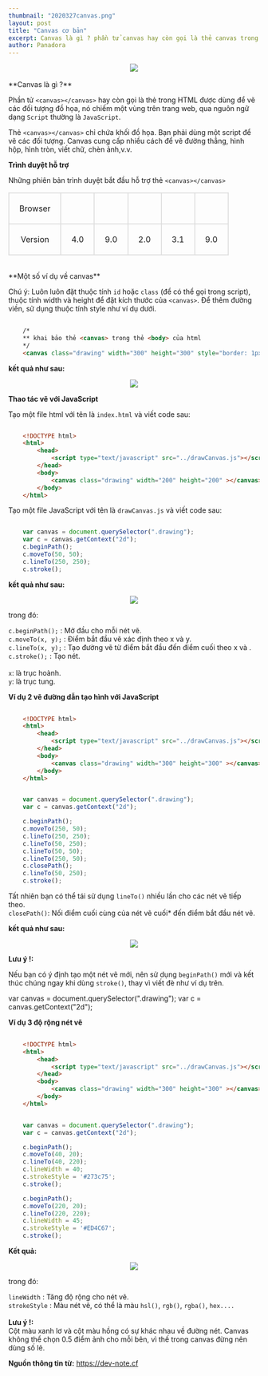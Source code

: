 ```yaml
---
thumbnail: "2020327canvas.png"
layout: post
title: "Canvas cơ bản"
excerpt: Canvas là gì ? phần tử canvas hay còn gọi là thẻ canvas trong html
author: Panadora
---
```


<center><img class="img-thumbnail" src="https://www.dammio.com/wp-content/uploads/2018/06/html5-canvas-770x433.jpg"></center>
<br>
**Canvas là gì ?**

Phần tử `<canvas></canvas>` hay còn gọi là thẻ trong HTML được dùng để vẽ các đối tượng đồ họa, nó chiếm một vùng trên trang web, qua nguôn ngữ dạng `Script` thường là `JavaScript`.

Thẻ `<canvas></canvas>` chỉ chứa khối đồ họa. Bạn phải dùng một script để vẽ các đối tượng. Canvas cung cấp nhiều cách để vẽ đường thẳng, hình hộp, hình tròn, viết chữ, chèn ảnh,v.v.

**Trình duyệt hỗ trợ**

Những phiên bản trình duyệt bắt đầu hỗ trợ thẻ `<canvas></canvas>`

<style type="text/css">
	td {
                border: 2px solid #dddd;
                padding: 20px;
                text-align: center;
        }
	td i {
		font-size: 25px;
	}
</style>

<table class="table table-dark" style="text-align:">
	<tr class="col">
		<td> Browser </td>
		<td> <i class="fab fa-chrome"></i> </td>
		<td> <i class="fab fa-firefox-browser"></i> </td>
		<td> <i class="fab fa-internet-explorer"></i> </td>
		<td> <i class="fab fa-safari"></i> </td>
		<td> <i class="fab fa-opera"></i> </td>
	</tr>
	<tr class="col">
		<td> Version </td>
		<td> 4.0 </td>
		<td> 9.0 </td>
		<td> 2.0 </td>
		<td> 3.1</td>
		<td> 9.0 </td>
	</tr>
</table>

<br>
**Một số ví dụ về canvas**

Chú ý: Luôn luôn đặt thuộc tính `id` hoặc `class` (để có thể gọi trong script), thuộc tính width và height để đặt kích thước của `<canvas>`. Để thêm đường viền, sử dụng thuộc tính style như ví dụ dưới.

```html
	
	/* 
	** khai bảo thẻ <canvas> trong thẻ <body> của html
	*/
	<canvas class="drawing" width="300" height="300" style="border: 1px solid #000;"></canvas>

```

**kết quả như sau:**

<center><img class="img-thumbnail" src="{{site.baseurl}}/image/border-with-canvas.png"></center>

**Thao tác vẽ với JavaScript**

Tạo một file html với tên là `index.html` và viết code sau:

```html

	<!DOCTYPE html>
	<html>
		<head>
			<script type="text/javascript" src="../drawCanvas.js"></script>
		</head>
		<body>
			<canvas class="drawing" width="200" height="200" ></canvas>
		</body>
	</html>

```

Tạo một file JavaScript với tên là `drawCanvas.js` và viết code sau:

```javascript

	var canvas = document.querySelector(".drawing");
	var c = canvas.getContext("2d");
	c.beginPath();
	c.moveTo(50, 50);
	c.lineTo(250, 250);
	c.stroke();

```

**kết quả như sau:**

<center><img class="img-thumbnail" src="{{site.baseurl}}/image/draw-line-canvas.png"></center>

trong đó:

`c.beginPath();` : Mở đầu cho mỗi nét vẽ. <br>
`c.moveTo(x, y);` : Điểm bắt đầu vẽ xác định theo x và y. <br>
`c.lineTo(x, y);` : Tạo đường vẽ từ điểm bắt đầu đến điểm cuối theo x và . <br>
`c.stroke();` : Tạo nét. <br>
 <br>
`x`: là trục hoành. <br>
`y`: là trục tung. <br>


**Ví dụ 2 vẽ đường dẫn tạo hình với JavaScript**

```html
	
	<!DOCTYPE html>
	<html>
		<head>
			<script type="text/javascript" src="../drawCanvas.js"></script>
		</head>
		<body>
			<canvas class="drawing" width="300" height="300" ></canvas>
		</body>
	</html>

```

```javascript

	var canvas = document.querySelector(".drawing");
	var c = canvas.getContext("2d");

	c.beginPath();
	c.moveTo(250, 50);
	c.lineTo(250, 250);
	c.lineTo(50, 250);
	c.lineTo(50, 50);
	c.lineTo(250, 50);
	c.closePath();
	c.lineTo(50, 250);
	c.stroke();

```

Tất nhiên bạn có thể tái sử dụng `lineTo()` nhiều lần cho các nét vẽ tiếp theo.<br>
`closePath()`: Nối điểm cuối cùng của nét vẽ cuối* đến điểm bắt đầu nét vẽ.

**kết quả như sau:**

<center><img class="img-thumbnail" src="{{site.baseurl}}/image/draw-line-canvas2.png"></center>

**Lưu ý !:**

Nếu bạn có ý định tạo một nét vẽ mới, nên sử dụng `beginPath()` mới và kết thúc chúng ngay khi dùng `stroke()`, thay vì viết đè như ví dụ trên.

var canvas = document.querySelector(".drawing");
var c = canvas.getContext("2d");

**Ví dụ 3 độ rộng nét vẽ**

```html
	
	<!DOCTYPE html>
	<html>
		<head>
			<script type="text/javascript" src="../drawCanvas.js"></script>
		</head>
		<body>
			<canvas class="drawing" width="300" height="300" ></canvas>
		</body>
	</html>

```

```javascript

	var canvas = document.querySelector(".drawing");
	var c = canvas.getContext("2d");

	c.beginPath();
	c.moveTo(40, 20);
	c.lineTo(40, 220);
	c.lineWidth = 40;
	c.strokeStyle = '#273c75';
	c.stroke();

	c.beginPath();
	c.moveTo(220, 20);
	c.lineTo(220, 220);
	c.lineWidth = 45;
	c.strokeStyle = '#ED4C67';
	c.stroke();

```

**Kết quả:**

<center><img class="img-thumbnail" src="{{site.baseurl}}/image/draw-linebg-canvas.png"></center>

trong đó:

`lineWidth` : Tăng độ rộng cho nét vẽ. <br>
`strokeStyle` : Màu nét vẽ, có thể là màu `hsl()`, `rgb()`, `rgba()`, `hex....` <br>
<br>
**Lưu ý !:**
<br>
Cột màu xanh lơ và cột màu hồng có sự khác nhau về đường nét. Canvas không thể chọn 0.5 điểm ảnh cho mỗi bên, vì thế trong canvas đừng nên dùng số lẻ.

**Nguồn thông tin từ:**  <a href="https://dev-note.cf" style="font-weight: bold;">https://dev-note.cf</a>
